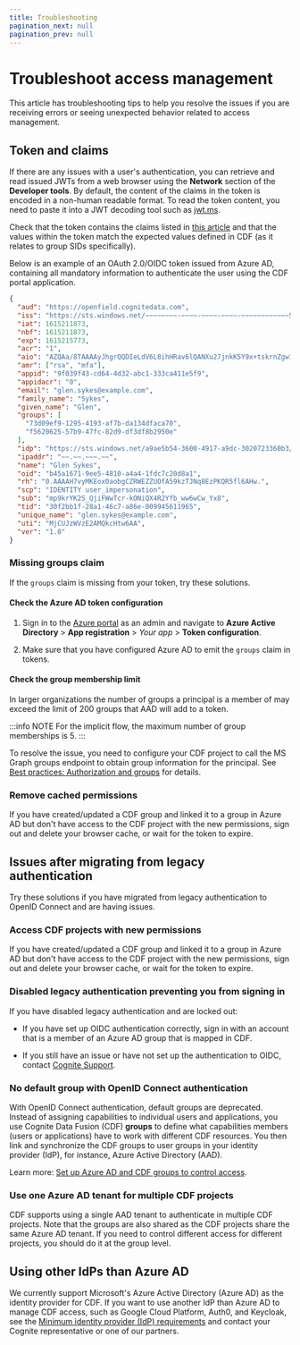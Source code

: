 ```yaml
---
title: Troubleshooting
pagination_next: null
pagination_prev: null
---
```


# Troubleshoot access management

This article has troubleshooting tips to help you resolve the issues if you are receiving errors or seeing unexpected behavior related to access management.

## Token and claims

If there are any issues with a user's authentication, you can retrieve and read issued JWTs from a web browser using the **Network** section of the **Developer tools**. By default, the content of the claims in the token is encoded in a non-human readable format. To read the token content, you need to paste it into a JWT decoding tool such as [jwt.ms](https://jwt.ms).

Check that the token contains the claims listed in [this article](../concepts/best_practices_oidc.md#tokens-and-claims) and that the values within the token match the expected values defined in CDF (as it relates to group SIDs specifically).

Below is an example of an OAuth 2.0/OIDC token issued from Azure AD, containing all mandatory information to authenticate the user using the CDF portal application.

```json
{
  "aud": "https://openfield.cognitedata.com",
  "iss": "https://sts.windows.net/~~~~~~~~-~~~~-~~~~-~~~~-~~~~~~~~~~~~5/",
  "iat": 1615211873,
  "nbf": 1615211873,
  "exp": 1615215773,
  "acr": "1",
  "aio": "AZQAa/8TAAAAyJhgrQQDIeLdV6L8ihHRav6lQANXu27jnkK5Y9x+tskrnZgw1mBcZJ8xVcPDWJso/WOop60PruNM4XA14b0H1wrwDX4+q5YX9tC6O6Dx7axTg7Yx3kRfScjO3WBPFRqRp0yPsQ+l8KdcO59FODEaTcLQeBqR9gSZrK/VylSkJ62Cp+47MUnZWmeSC5pX4nR4",
  "amr": ["rsa", "mfa"],
  "appid": "9f039f43-cd64-4d32-abc1-333ca411e5f9",
  "appidacr": "0",
  "email": "glen.sykes@example.com",
  "family_name": "Sykes",
  "given_name": "Glen",
  "groups": [
    "73d09ef9-1295-4193-af7b-da134dfaca70",
    "f5620625-57b9-47fc-82d9-df3df8b2950e"
  ],
  "idp": "https://sts.windows.net/a9ae5b54-3600-4917-a9dc-3020723360b3/",
  "ipaddr": "~~.~~.~~~.~~",
  "name": "Glen Sykes",
  "oid": "b45a1671-9ee5-4810-a4a4-1fdc7c20d8a1",
  "rh": "0.AAAAH7vyMKEox0aobgCZRWEZZUOfA59kzTJNq8EzPKQR5fl6AHw.",
  "scp": "IDENTITY user_impersonation",
  "sub": "mp9krYK2S_QjiFWwTcr-kONiQX4R2Yfb_ww6wCw_Yx8",
  "tid": "30f2bb1f-28a1-46c7-a86e-009945611965",
  "unique_name": "glen.sykes@example.com",
  "uti": "MjCUJzWVzE2AMQkcHtw6AA",
  "ver": "1.0"
}
```

### Missing groups claim

If the `groups` claim is missing from your token, try these solutions.

#### Check the Azure AD token configuration

1. Sign in to the [Azure portal](https://portal.azure.com/) as an admin and navigate to **Azure Active Directory** > **App registration** > _Your app_ > **Token configuration**.

2. Make sure that you have configured Azure AD to emit the `groups` claim in tokens.

#### Check the group membership limit

In larger organizations the number of groups a principal is a member of may exceed the limit of 200 groups that AAD will add to a token.

:::info NOTE
For the implicit flow, the maximum number of group memberships is 5.
:::

To resolve the issue, you need to configure your CDF project to call the MS Graph groups endpoint to obtain group information for the principal. See [Best practices: Authorization and groups](../concepts/best_practices_oidc.md#authorization-and-groups) for details.

### Remove cached permissions

If you have created/updated a CDF group and linked it to a group in Azure AD but don't have access to the CDF project with the new permissions, sign out and delete your browser cache, or wait for the token to expire.

## Issues after migrating from legacy authentication

Try these solutions if you have migrated from legacy authentication to OpenID Connect and are having issues.

### Access CDF projects with new permissions

If you have created/updated a CDF group and linked it to a group in Azure AD but don't have access to the CDF project with the new permissions, sign out and delete your browser cache, or wait for the token to expire.

### Disabled legacy authentication preventing you from signing in

If you have disabled legacy authentication and are locked out:

- If you have set up OIDC authentication correctly, sign in with an account that is a member of an Azure AD group that is mapped in CDF.

- If you still have an issue or have not set up the authentication to OIDC, contact [Cognite Support](mailto:support@cognite.com).

### No default group with OpenID Connect authentication

With OpenID Connect authentication, default groups are deprecated. Instead of assigning capabilities to individual users and applications, you use Cognite Data Fusion (CDF) **groups** to define what capabilities members (users or applications) have to work with different CDF resources. You then link and synchronize the CDF groups to user groups in your identity provider (IdP), for instance, Azure Active Directory (AAD).

Learn more: [Set up Azure AD and CDF groups to control access](../guides/create_groups_oidc.md).

### Use one Azure AD tenant for multiple CDF projects

CDF supports using a single AAD tenant to authenticate in multiple CDF projects. Note that the groups are also shared as the CDF projects share the same Azure AD tenant. If you need to control different access for different projects, you should do it at the group level.

## Using other IdPs than Azure AD

We currently support Microsoft's Azure Active Directory (Azure AD) as the identity provider for CDF. If you want to use another IdP than Azure AD to manage CDF access, such as Google Cloud Platform, Auth0, and Keycloak, see the [Minimum identity provider (IdP) requirements](../concepts/minimum_idp_requirements.md) and contact your Cognite representative or one of our partners.
